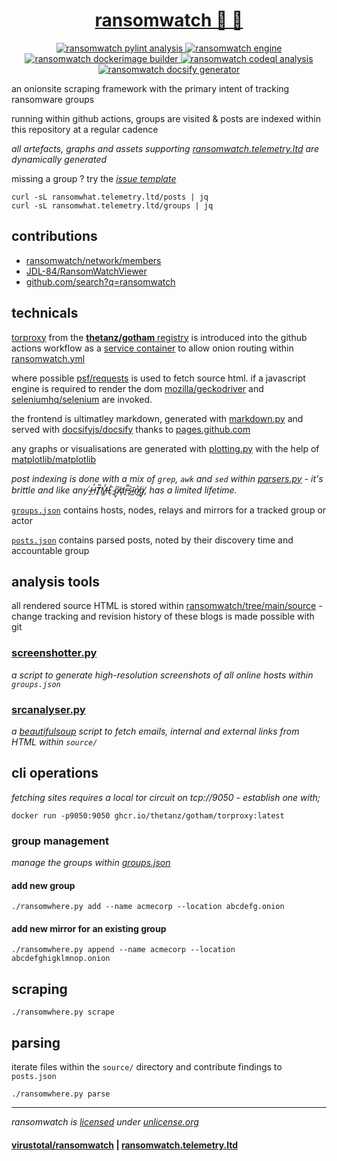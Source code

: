 <div align="center">
<h1>
  <a href="https://ransomwatch.telemetry.ltd">
    ransomwatch 👀 🦅
  </a>
</h1>
</div>

<p align="center">
  <a href="https://github.com/thetanz/ransomwatch/actions/workflows/pylint.yml">
    <img src="https://github.com/thetanz/ransomwatch/actions/workflows/pylint.yml/badge.svg" alt="ransomwatch pylint analysis" />
  </a>
  <a href="https://github.com/thetanz/ransomwatch/actions/workflows/ransomwatch.yml">
    <img src="https://github.com/thetanz/ransomwatch/actions/workflows/ransomwatch.yml/badge.svg" alt="ransomwatch engine" />
  </a>
  <a href="https://github.com/thetanz/ransomwatch/actions/workflows/ransomwatch-build.yml">
    <img src="https://github.com/thetanz/ransomwatch/actions/workflows/ransomwatch-build.yml/badge.svg" alt="ransomwatch dockerimage builder" />
  </a>
  <a href="https://github.com/thetanz/ransomwatch/actions/workflows/codeql-analysis.yml">
    <img src="https://github.com/thetanz/ransomwatch/actions/workflows/codeql-analysis.yml/badge.svg" alt="ransomwatch codeql analysis" />
  </a>
  <a href="https://github.com/thetanz/ransomwatch/actions/workflows/pages/pages-build-deployment">
    <img src="https://github.com/thetanz/ransomwatch/actions/workflows/pages/pages-build-deployment/badge.svg" alt="ransomwatch docsify generator" />
  </a>
</p>

an onionsite scraping framework with the primary intent of tracking ransomware groups

running within github actions, groups are visited & posts are indexed within this repository at a regular cadence

_all artefacts, graphs and assets supporting [ransomwatch.telemetry.ltd](https://ransomwatch.telemetry.ltd) are dynamically generated_

missing a group ? try the [_issue template_](https://github.com/thetanz/ransomwatch/issues/new?assignees=&labels=✨+enhancement&template=newgroup.yml&title=new+group%3A+)

```shell
curl -sL ransomwhat.telemetry.ltd/posts | jq
curl -sL ransomwhat.telemetry.ltd/groups | jq
```

## contributions 

- [ransomwatch/network/members](https://github.com/thetanz/ransomwatch/network/members)
- [JDL-84/RansomWatchViewer](https://github.com/JDL-84/RansomWatchViewer)
- [github.com/search?q=ransomwatch](https://github.com/search?o=desc&q=ransomwatch&s=updated&type=Repositories)

## technicals

[torproxy](https://github.com/thetanz/gotham) from the [**thetanz/gotham** registry](https://github.com/thetanz/gotham/pkgs/container/gotham%2Ftorproxy) is introduced into the github actions workflow as a [service container](https://docs.github.com/en/actions/guides/about-service-containers) to allow onion routing within  [ransomwatch.yml](https://github.com/thetanz/ransomwatch/blob/f939ad5d78491c7f162d8acb7b4217c1e2bd5744/.github/workflows/ransomwatch.yml)

where possible [psf/requests](https://github.com/psf/requests) is used to fetch source html. if a javascript engine is required to render the dom [mozilla/geckodriver](https://github.com/mozilla/geckodriver) and [seleniumhq/selenium](https://github.com/SeleniumHQ/selenium) are invoked.

the frontend is ultimatley markdown, generated with [markdown.py](https://github.com/thetanz/ransomwatch/blob/main/markdown.py) and served with [docsifyjs/docsify](https://github.com/docsifyjs/docsify) thanks to [pages.github.com](https://pages.github.com)

any graphs or visualisations are generated with [plotting.py](https://github.com/thetanz/ransomwatch/blob/main/plotting.py) with the help of [matplotlib/matplotlib](https://github.com/matplotlib/matplotlib)

_post indexing is done with a mix of `grep`, `awk` and `sed` within [parsers.py](https://github.com/thetanz/ransomwatch/blob/main/parsers.py) - it's brittle and like any  ̴̭́H̶̤̓T̸̙̅M̶͇̾L̷͑ͅ ̴̙̏p̸̡͆a̷̛̦r̵̬̿s̴̙͛ĩ̴̺n̸̔͜g̸̘̈, has a limited lifetime._

[`groups.json`](https://github.com/thetanz/ransomwatch/blob/main/groups.json) contains hosts, nodes, relays and mirrors for a tracked group or actor

[`posts.json`](https://github.com/thetanz/ransomwatch/blob/main/posts.json) contains parsed posts, noted by their discovery time and accountable group

## analysis tools

all rendered source HTML is stored within [ransomwatch/tree/main/source](https://github.com/thetanz/ransomwatch/tree/main/source) - change tracking and revision history of these blogs is made possible with git

### [screenshotter.py](https://github.com/thetanz/ransomwatch/blob/main/screenshotter.py)

_a script to generate high-resolution screenshots of all online hosts within `groups.json`_

### [srcanalyser.py](https://github.com/thetanz/ransomwatch/blob/main/srcanalyser.py)

_a [beautifulsoup](https://code.launchpad.net/~leonardr/beautifulsoup/bs4) script to fetch emails, internal and external links from HTML within `source/`_

## cli operations

_fetching sites requires a local tor circuit on tcp://9050 - establish one with;_

```shell
docker run -p9050:9050 ghcr.io/thetanz/gotham/torproxy:latest
```

### group management

_manage the groups within [groups.json](groups.json)_

#### add new group

```shell
./ransomwhere.py add --name acmecorp --location abcdefg.onion
```

#### add new mirror for an existing group

```shell
./ransomwhere.py append --name acmecorp --location abcdefghigklmnop.onion
```

## scraping

```shell
./ransomwhere.py scrape
```

## parsing

iterate files within the `source/` directory and contribute findings to `posts.json`

```shell
./ransomwhere.py parse
```

---

_ransomwatch is [licensed](https://github.com/thetanz/ransomwatch/blob/main/LICENSE) under [unlicense.org](https://unlicense.org)_

#### [virustotal/ransomwatch](https://www.virustotal.com/graph/embed/g75a36964bca04a668232875879a6417649d214d3dc7e4ae6a27b7465b1c15872) | [ransomwatch.telemetry.ltd](https://ransomwatch.telemetry.ltd)
